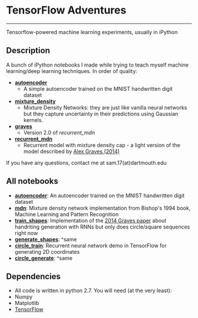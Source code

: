 # TensorFlow Adventures
----------
Tensorflow-powered machine learning experiments, usually in iPython

Description
-----------
A bunch of iPython notebooks I made while trying to teach myself machine learning/deep learning techniques. In order of quality:
* **[autoencoder](https://github.com/greydanus/adventures/tree/master/autoencoder)**
  * A simple autoencoder trained on the MNIST handwritten digit dataset
* **[mixture_density](https://github.com/greydanus/adventures/tree/master/mixture_density)**
  * Mixture Density Networks: they are just like vanilla neural networks but they capture uncertainty in their predictions using Gaussian kernels.
* **[graves](https://github.com/greydanus/adventures/tree/master/graves)**
  * Version 2.0 of _recurrent_mdn_
* **[recurrent_mdn](https://github.com/greydanus/adventures/tree/master/recurrent_mdn)**
  * Recurrent model with mixture density cap - a light version of the model described by [Alex Graves (2014)](http://arxiv.org/abs/1308.0850)

If you have any questions, contact me at sam.17(at)dartmouth.edu

All notebooks
-----------
* **[autoencoder](https://nbviewer.jupyter.org/github/greydanus/adventures/blob/master/autoencoder/mnist_autoencoder.ipynb)**: An autoencoder trained on the MNIST handwritten digit dataset
* **[mdn](https://nbviewer.jupyter.org/github/greydanus/adventures/blob/master/mixture_density/mdn.ipynb)**: Mixture density network implementation from Bishop's 1994 book, Machine Learning and Pattern Recognition
* **[train_shapes](https://nbviewer.jupyter.org/github/greydanus/adventures/blob/master/graves/train_shapes.ipynb)**: Implementation of the [2014 Graves paper](https://arxiv.org/abs/1308.0850) about handriting generation with RNNs but only does circle/square sequences right now
* **[generate_shapes](https://nbviewer.jupyter.org/github/greydanus/adventures/blob/master/graves/generate_shapes.ipynb)**: ^same
* **[circle_train](https://nbviewer.jupyter.org/github/greydanus/adventures/blob/master/recurrent_mdn/circle_train.ipynb)**: Recurrent neural network demo in TensorFlow for generating 2D coordinates 
* **[circle_generate](https://nbviewer.jupyter.org/github/greydanus/adventures/blob/master/recurrent_mdn/circle_generate.ipynb)**: ^same

Dependencies
--------
* All code is written in python 2.7. You will need (at the very least):
 * Numpy
 * Matplotlib
 * [TensorFlow](https://www.tensorflow.org/versions/master/get_started/index.html)
